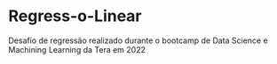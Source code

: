 # Regress-o-Linear
Desafio de regressão realizado durante o bootcamp de Data Science e Machining Learning da Tera em 2022
